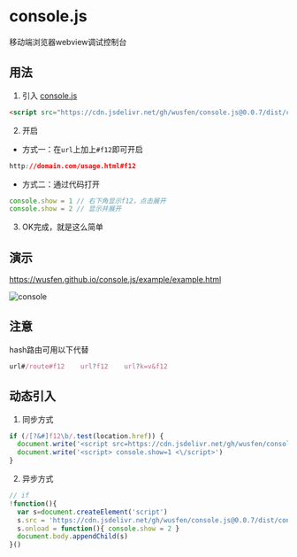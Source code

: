 # console.js
移动端浏览器webview调试控制台


## 用法
1. 引入 [console.js](https://cdn.jsdelivr.net/gh/wusfen/console.js@0.0.7/dist/console.js)  
```html
<script src="https://cdn.jsdelivr.net/gh/wusfen/console.js@0.0.7/dist/console.js"></script>
```
2. 开启
  * 方式一：在`url`上加上`#f12`即可开启
```css
http://domain.com/usage.html#f12
```
  * 方式二：通过代码打开
```javascript
console.show = 1 // 右下角显示f12，点击展开
console.show = 2 // 显示并展开
```
3. OK完成，就是这么简单


## 演示
https://wusfen.github.io/console.js/example/example.html
<!-- ![console](https://cdn.jsdelivr.net/gh/wusfen/console.js@0.0.7/example/example.png)   -->
![console](https://cdn.jsdelivr.net/gh/wusfen/console.js@0.0.7/example/console.js.png)  


## 注意
hash路由可用以下代替
```javascript
url#/route#f12    url?f12    url?k=v&f12
 ```

## 动态引入
1. 同步方式
```javascript
if (/[?&#]f12\b/.test(location.href)) {
  document.write('<script src=https://cdn.jsdelivr.net/gh/wusfen/console.js@0.0.7/dist/console.js><\/script>')
  document.write('<script> console.show=1 <\/script>')
}
```
2. 异步方式
```javascript
// if
!function(){
  var s=document.createElement('script')
  s.src = 'https://cdn.jsdelivr.net/gh/wusfen/console.js@0.0.7/dist/console.js'
  s.onload = function(){ console.show = 2 }
  document.body.appendChild(s)
}()
```
